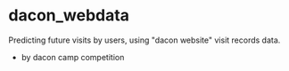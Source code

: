# dacon_webdata
Predicting future visits by users, using "dacon website" visit records data.
- by dacon camp competition
